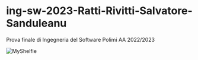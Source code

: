 # ing-sw-2023-Ratti-Rivitti-Salvatore-Sanduleanu
Prova finale di Ingegneria del Software Polimi AA 2022/2023

![MyShelfie](https://www.craniocreations.it/storage/media/products/54/112/My_Shelfie_box_ITA-ENG.png)
